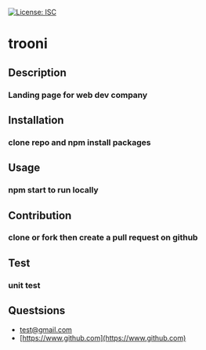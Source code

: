 [![License: ISC](https://img.shields.io/badge/License-ISC-blue.svg)](https://opensource.org/licenses/ISC)

# trooni

## Description

### Landing page for web dev company

## Installation

### clone repo and npm install packages

## Usage

### npm start to run locally

## Contribution

### clone or fork then create a pull request on github

## Test

### unit test

## Questsions

- test@gmail.com
- [https://www.github.com](https://www.github.com)
